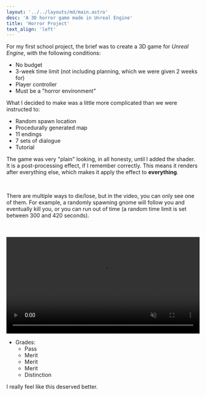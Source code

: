 ```yaml
---
layout: '../../layouts/md/main.astro'
desc: 'A 3D horror game made in Unreal Engine'
title: 'Horror Project'
text_align: 'left'
---
```


For my first school project, the brief was to create a 3D game for *Unreal Engine*, with the following conditions:
- No budget
- 3-week time limit (not including planning, which we were given 2 weeks for)
- Player controller
- Must be a "horror environment"

What I decided to make was a little more complicated than we were instructed to:
- Random spawn location
- Procedurally generated map
- 11 endings
- 7 sets of dialogue
- Tutorial

The game was very "plain" looking, in all honesty, until I added the shader. It is a post-processing effect, if I remember correctly. This means it renders after everything else, which makes it apply the effect to **everything**.

<br>

There are multiple ways to die/lose, but in the video, you can only see one of them. For example, a randomly spawning gnome will follow you and eventually kill you, or you can run out of time (a random time limit is set between 300 and 420 seconds).

<br>
<br>

<video controls muted width="100%">
    <source src="https://files.roxcelic.love/videos/day4.mp4" type="video/mp4">
</video>

* Grades:
    - Pass
    - Merit
    - Merit
    - Merit
    - Distinction

I really feel like this deserved better.